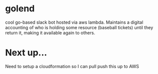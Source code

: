# golend
cool go-based slack bot hosted via aws lambda. Maintains a digital accounting of who is holding some resource (baseball tickets) until they return it, making it available again to others.

# Next up...
Need to setup a cloudformation so I can pull push this up to AWS


